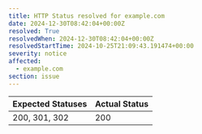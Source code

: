 ```yaml
---
title: HTTP Status resolved for example.com
date: 2024-12-30T08:42:04+00:00Z
resolved: True
resolvedWhen: 2024-12-30T08:42:04+00:00Z
resolvedStartTime: 2024-10-25T21:09:43.191474+00:00
severity: notice
affected:
  - example.com
section: issue
---
```


| Expected Statuses | Actual Status  |
|-------------------|----------------|
| 200, 301, 302 | 200 |
